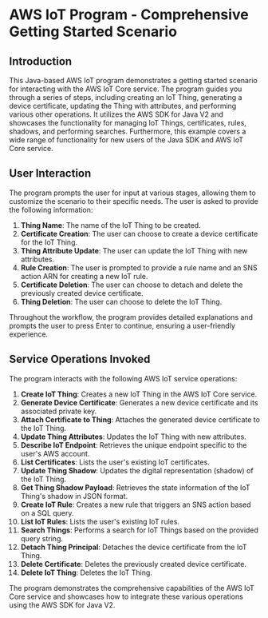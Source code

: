 # AWS IoT Program - Comprehensive Getting Started Scenario

## Introduction
This Java-based AWS IoT program demonstrates a getting started scenario for interacting with the AWS IoT Core service. The program guides you through a series of steps, including creating an IoT Thing, generating a device certificate, updating the Thing with attributes, and performing various other operations. It utilizes the AWS SDK for Java V2 and showcases the functionality for managing IoT Things, certificates, rules, shadows, and performing searches. Furthermore, this example covers a wide range of functionality for new users of the Java SDK and AWS IoT Core service.

## User Interaction
The program prompts the user for input at various stages, allowing them to customize the scenario to their specific needs. The user is asked to provide the following information:

1. **Thing Name**: The name of the IoT Thing to be created.
2. **Certificate Creation**: The user can choose to create a device certificate for the IoT Thing.
3. **Thing Attribute Update**: The user can update the IoT Thing with new attributes.
4. **Rule Creation**: The user is prompted to provide a rule name and an SNS action ARN for creating a new IoT rule.
5. **Certificate Deletion**: The user can choose to detach and delete the previously created device certificate.
6. **Thing Deletion**: The user can choose to delete the IoT Thing.

Throughout the workflow, the program provides detailed explanations and prompts the user to press Enter to continue, ensuring a user-friendly experience.

## Service Operations Invoked
The program interacts with the following AWS IoT service operations:

1. **Create IoT Thing**: Creates a new IoT Thing in the AWS IoT Core service.
2. **Generate Device Certificate**: Generates a new device certificate and its associated private key.
3. **Attach Certificate to Thing**: Attaches the generated device certificate to the IoT Thing.
4. **Update Thing Attributes**: Updates the IoT Thing with new attributes.
5. **Describe IoT Endpoint**: Retrieves the unique endpoint specific to the user's AWS account.
6. **List Certificates**: Lists the user's existing IoT certificates.
7. **Update Thing Shadow**: Updates the digital representation (shadow) of the IoT Thing.
8. **Get Thing Shadow Payload**: Retrieves the state information of the IoT Thing's shadow in JSON format.
9. **Create IoT Rule**: Creates a new rule that triggers an SNS action based on a SQL query.
10. **List IoT Rules**: Lists the user's existing IoT rules.
11. **Search Things**: Performs a search for IoT Things based on the provided query string.
12. **Detach Thing Principal**: Detaches the device certificate from the IoT Thing.
13. **Delete Certificate**: Deletes the previously created device certificate.
14. **Delete IoT Thing**: Deletes the IoT Thing.

The program demonstrates the comprehensive capabilities of the AWS IoT Core service and showcases how to integrate these various operations using the AWS SDK for Java V2.






